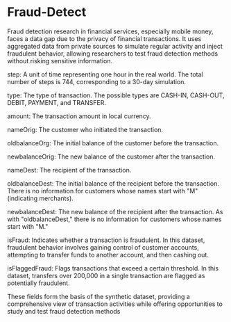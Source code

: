 # Fraud-Detect
Fraud detection research in financial services, especially mobile money, faces a data gap due to the privacy of financial transactions. It uses aggregated data from private sources to simulate regular activity and inject fraudulent behavior, allowing researchers to test fraud detection methods without risking sensitive information.





step: A unit of time representing one hour in the real world. The total number of steps is 744, corresponding to a 30-day simulation.

type: The type of transaction. The possible types are CASH-IN, CASH-OUT, DEBIT, PAYMENT, and TRANSFER.

amount: The transaction amount in local currency.

nameOrig: The customer who initiated the transaction.

oldbalanceOrg: The initial balance of the customer before the transaction.

newbalanceOrig: The new balance of the customer after the transaction.

nameDest: The recipient of the transaction.

oldbalanceDest: The initial balance of the recipient before the transaction. There is no information for customers whose names start with "M" (indicating merchants).

newbalanceDest: The new balance of the recipient after the transaction. As with "oldbalanceDest," there is no information for customers whose names start with "M."

isFraud: Indicates whether a transaction is fraudulent. In this dataset, fraudulent behavior involves gaining control of customer accounts, attempting to transfer funds to another account, and then cashing out.

isFlaggedFraud: Flags transactions that exceed a certain threshold. In this dataset, transfers over 200,000 in a single transaction are flagged as potentially fraudulent.

These fields form the basis of the synthetic dataset, providing a comprehensive view of transaction activities while offering opportunities to study and test fraud detection methods
